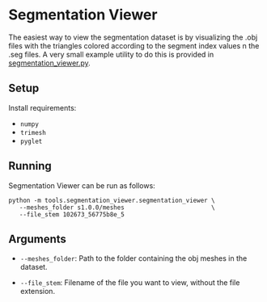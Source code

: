 # Segmentation Viewer

The easiest way to view the segmentation dataset is by visualizing the .obj files with the triangles colored according to the segment index values n the .seg files.   A very small example utility to do this is provided in [segmentation_viewer.py](tools/segmentation_viewer/segmentation_viewer.py). 

## Setup
Install requirements:
   - `numpy`
   - `trimesh`
   - `pyglet`

## Running
Segmentation Viewer can be run as follows:

```
python -m tools.segmentation_viewer.segmentation_viewer \
   --meshes_folder s1.0.0/meshes                        \                      
   --file_stem 102673_56775b8e_5
```

## Arguments

- `--meshes_folder`: Path to the folder containing the obj meshes in the dataset.

- `--file_stem`: Filename of the file you want to view, without the file extension.
